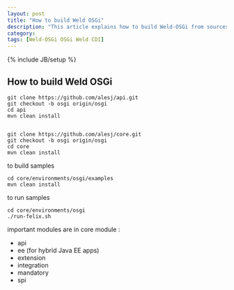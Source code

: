 ```yaml
---
layout: post
title: "How to build Weld OSGi"
description: "This article explains how to build Weld-OSGi from sources"
category: 
tags: [Weld-OSGi OSGi Weld CDI]
---
```

{% include JB/setup %}

How to build Weld OSGi
----------------------

```
git clone https://github.com/alesj/api.git
git checkout -b osgi origin/osgi
cd api
mvn clean install


git clone https://github.com/alesj/core.git
git checkout -b osgi origin/osgi
cd core
mvn clean install
```

to build samples

```
cd core/environments/osgi/examples
mvn clean install
```

to run samples

```
cd core/environments/osgi
./run-felix.sh
```

important modules are in core module :

* api
* ee (for hybrid Java EE apps)
* extension
* integration
* mandatory
* spi





